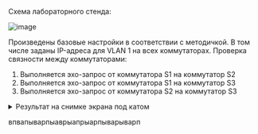 Схема лабораторного стенда:

![image](https://github.com/verttte/otus-labs/assets/165086553/0e034cf1-356d-435c-af5e-778e9086b2ed)

Произведены базовые настройки в соответствии с методичкой. В том числе заданы IP-адреса для VLAN 1 на всех коммутаторах.
Проверка связности между коммутаторами:
1. Выполняется эхо-запрос от коммутатора S1 на коммутатор S2
2. Выполняется эхо-запрос от коммутатора S1 на коммутатор S3
3. Выполняется эхо-запрос от коммутатора S2 на коммутатор S3

<details>
  <summary>Результат на снимке экрана под катом</summary>
  
![image](https://github.com/verttte/otus-labs/assets/165086553/51ce0de0-9afc-4e4b-90d6-6d80c01a6c85)
</details>

впвапыварпыаврыапрыарпыварыварп
